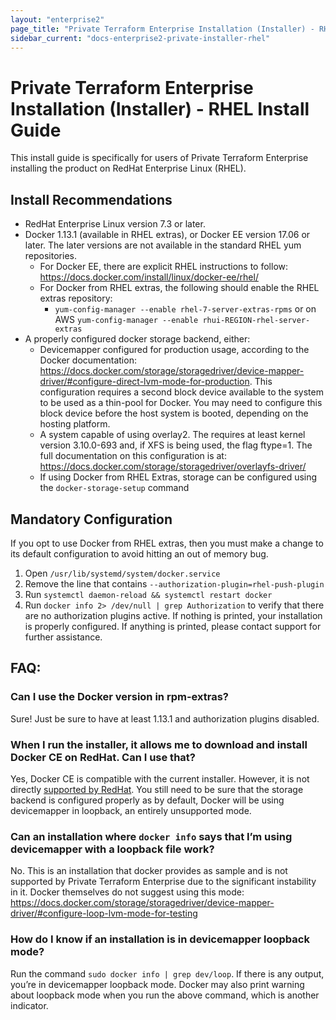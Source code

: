```yaml
---
layout: "enterprise2"
page_title: "Private Terraform Enterprise Installation (Installer) - RHEL Install Guide"
sidebar_current: "docs-enterprise2-private-installer-rhel"
---
```


# Private Terraform Enterprise Installation (Installer) - RHEL Install Guide

This install guide is specifically for users of Private Terraform Enterprise installing the product on RedHat Enterprise Linux (RHEL).

## Install Recommendations

* RedHat Enterprise Linux version 7.3 or later.
* Docker 1.13.1 (available in RHEL extras), or Docker EE version 17.06 or later. The later versions are not available in the standard RHEL yum repositories.
   * For Docker EE, there are explicit RHEL instructions to follow: https://docs.docker.com/install/linux/docker-ee/rhel/ 
   * For Docker from RHEL extras, the following should enable the RHEL extras repository:
      * `yum-config-manager --enable rhel-7-server-extras-rpms` or on AWS `yum-config-manager --enable rhui-REGION-rhel-server-extras`
* A properly configured docker storage backend, either:
   * Devicemapper configured for production usage, according to the Docker documentation: https://docs.docker.com/storage/storagedriver/device-mapper-driver/#configure-direct-lvm-mode-for-production. This configuration requires a second block device available to the system to be used as a thin-pool for Docker. You may need to configure this block device before the host system is booted, depending on the hosting platform.
   * A system capable of using overlay2. The requires at least kernel version 3.10.0-693 and, if XFS is being used, the flag ftype=1. The full documentation on this configuration is at: https://docs.docker.com/storage/storagedriver/overlayfs-driver/
   * If using Docker from RHEL Extras, storage can be configured using the `docker-storage-setup` command

## Mandatory Configuration

If you opt to use Docker from RHEL extras, then you must make a change to its default configuration to avoid hitting an out of memory bug.

1. Open `/usr/lib/systemd/system/docker.service`
1. Remove the line that contains `--authorization-plugin=rhel-push-plugin`
1. Run `systemctl daemon-reload && systemctl restart docker`
1. Run `docker info 2> /dev/null | grep Authorization` to verify that there are no authorization plugins active.
   If nothing is printed, your installation is properly configured. If anything is printed, please
   contact support for further assistance.

## FAQ:
### Can I use the Docker version in rpm-extras?
Sure! Just be sure to have at least 1.13.1 and authorization plugins disabled.

### When I run the installer, it allows me to download and install Docker CE on RedHat. Can I use that?
Yes, Docker CE is compatible with the current installer. However, it is not directly [supported by RedHat](https://access.redhat.com/articles/2726611). You still need to be sure that the storage backend is configured properly as by default, Docker will be using devicemapper in loopback, an entirely unsupported mode.

### Can an installation where `docker info` says that I’m using devicemapper with a loopback file work?
No. This is an installation that docker provides as sample and is not supported by Private Terraform Enterprise due to the significant instability in it. Docker themselves do not suggest using this mode: https://docs.docker.com/storage/storagedriver/device-mapper-driver/#configure-loop-lvm-mode-for-testing 

### How do I know if an installation is in devicemapper loopback mode?
Run the command `sudo docker info | grep dev/loop`. If there is any output, you’re in devicemapper loopback mode. Docker may also print warning about loopback mode when you run the above command, which is another indicator.
